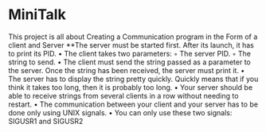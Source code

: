 # MiniTalk
This project is all about Creating a Communication program in the Form of a client and Server
  **The server must be started first. After its launch, it has to print its PID.
      • The client takes two parameters:
        ◦ The server PID.
        ◦ The string to send.
      • The client must send the string passed as a parameter to the server.
          Once the string has been received, the server must print it.
      • The server has to display the string pretty quickly. Quickly means that if you think
          it takes too long, then it is probably too long.
      • Your server should be able to receive strings from several clients in a row without
          needing to restart.
      • The communication between your client and your server has to be done only using
          UNIX signals.
      • You can only use these two signals: SIGUSR1 and SIGUSR2  
